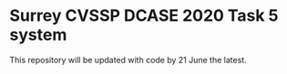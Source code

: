 # Surrey CVSSP DCASE 2020 Task 5 system

This repository will be updated with code by 21 June the latest.
